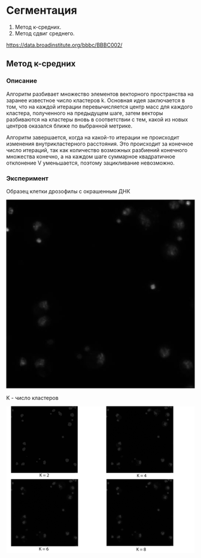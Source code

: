 # Сегментация
1. Метод к-средних. 
2. Метод сдвиг среднего.

https://data.broadinstitute.org/bbbc/BBBC002/

## Метод к-средних
### Описание
Алгоритм разбивает множество элементов векторного пространства на заранее известное число кластеров k.
Основная идея заключается в том, что на каждой итерации перевычисляется центр масс для каждого кластера, полученного на предыдущем шаге, затем векторы разбиваются на кластеры вновь в соответствии с тем, какой из новых центров оказался ближе по выбранной метрике.

Алгоритм завершается, когда на какой-то итерации не происходит изменения внутрикластерного расстояния. Это происходит за конечное число итераций, так как количество возможных разбиений конечного множества конечно, а на каждом шаге суммарное квадратичное отклонение V уменьшается, поэтому зацикливание невозможно.

### Эксперимент
Образец клетки дрозофилы с окрашенным ДНК 

![Образец клетки дрозофилы с окрашенным ДНК](CPvalid1_48_40x_Tiles_p0003DAPI.jpg)

K - число кластеров

![123](kmeans.jpg)
